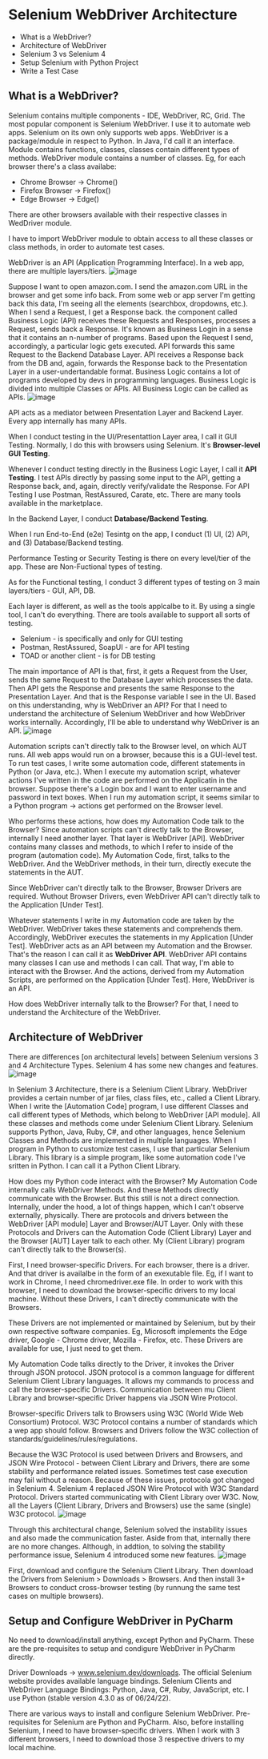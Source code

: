 # Selenium WebDriver Architecture

- What is a WebDriver?
- Architecture of WebDriver
- Selenium 3 vs Selenium 4
- Setup Selenium with Python Project
- Write a Test Case

## What is a WebDriver?

Selenium contains multiple components - IDE, WebDriver, RC, Grid.
The most popular component is Selenium WebDriver. I use it to automate web apps. Selenium on its own only supports web apps.
WebDriver is a package/module in respect to Python. In Java, I'd call it an interface. Module contains functions, classes, classes contain different types of methods.
WebDriver module contains a number of classes. Eg, for each browser there's a class availabe:
- Chrome Browser -> Chrome()
- Firefox Browser -> Firefox()
- Edge Browser -> Edge()

There are other browsers available with their respective classes in WedDriver module.

I have to import WebDriver module to obtain access to all these classes or class methods, in order to automate test cases.

WebDriver is an API (Application Programming Interface).
In a web app, there are multiple layers/tiers.
![image](https://user-images.githubusercontent.com/70295997/205237418-dda18f95-596b-4475-8054-1757249d8bca.png)

Suppose I want to open amazon.com. I send the amazon.com URL in the browser and get some info back. From some web or app server I'm getting back this data, I'm seeing all the elements (searchbox, dropdowns, etc.). When I send a Request, I get a Response back. the component called Business Logic (API) receives these Requests and Responses, processes a Request, sends back a Response. It's known as Business Login in a sense that it contains an n-number of programs. Based upon the Request I send, accordingly, a particular logic gets executed. API forwards this same Request to the Backend Database Layer. API receives a Response back from the DB and, again, forwards the Response back to the Presentation Layer in a user-undertandable format. Business Logic contains a lot of programs developed by devs in programming languages. Business Logic is divided into  multiple Classes or APIs. All Business Logic can be called as APIs.
![image](https://user-images.githubusercontent.com/70295997/205237523-f14a4f88-988a-4cc3-ad35-0a11b43318dd.png)

API acts as a mediator between Presentation Layer and Backend Layer. Every app internally has many APIs. 

When I conduct testing in the UI/Presentattion Layer area, I call it GUI Testing. Normally, I do this with browsers using Selenium. It's __Browser-level GUI Testing__.

Whenever I conduct testing directly in the Business Logic Layer, I call it __API Testing__. I test APIs directly by passing some input to the API, getting a Response back, and, again, directly verify/validate the Response. For API Testing I use Postman, RestAssured, Carate, etc. There are many tools available in the marketplace.

In the Backend Layer, I conduct __Database/Backend Testing__.

When I run End-to-End (e2e) Tesintg on the app, I conduct (1) UI, (2) API, and (3) Database/Backend testing.

Performance Testing or Security Testing is there on every level/tier of the app. These are Non-Fuctional types of testing.

As for the Functional testing, I conduct 3 different types of testing on 3 main layers/tiers - GUI, API, DB.

Each layer is different, as well as the tools applcalbe to it. By using a single tool, I can't do everything. There are tools available to support all sorts of testing.
- Selenium - is specifically and only for GUI testing
- Postman, RestAssured, SoapUI - are for API testing
- TOAD or another client - is for DB testing

The main importance of API is that, first, it gets a Request from the User, sends the same Request to the Database Layer which processes the data. Then API gets the Response and presents the same Response to the Presentation Layer. And that is the Response variable I see in the UI. Based on this understanding, why is WebDriver an API? For that I need to understand the architecture of Selenium WebDriver and how WebDriver works internally. Accordingly, I'll be able to understand why WebDriver is an API.
![image](https://user-images.githubusercontent.com/70295997/205237705-214914ef-4bc9-441f-8d5f-d9cf405b9444.png)

Automation scripts can't directly talk to the Browser level, on which AUT runs. All web apps would run on a browser, because this is a GUI-level test. To run test cases, I write some automation code, different statements in Python (or Java, etc.). When I execute my automation script, whatever actions I've written in the code are performed on the Applicatin in the browser. Suppose there's a Login box and I want to enter username and password in text boxes. When I run my automation script, it seems similar to a Python program -> actions get performed on the Browser level.

Who performs these actions, how does my Automation Code talk to the Browser? Since automation scripts can't directly talk to the Browser, internally I need another layer. That layer is WebDriver [API]. WebDriver contains many classes and methods, to which I refer to inside of the program (automation code). My Automation Code, first, talks to the WebDriver. And the WebDriver methods, in their turn, directly execute the statements in the AUT.

Since WebDriver can't directly talk to the Browser, Browser Drivers are required. Wuthout Browser Drivers, even WebDriver API can't directly talk to the Application [Under Test].

Whatever statements I write in my Automation code are taken by the WebDriver. WebDriver takes these statements and comprehends them. Accordingly, WebDriver executes the statements in my Application [Under Test]. WebDriver acts as an API between my Automation and the Browser. That's the reason I can call it as __WebDriver API__. WebDriver API contains many classes I can use and methods I can call. That way, I'm able to interact with the Browser. And the actions, derived from my Automation Scripts, are performed on the Application [Under Test]. Here, WebDriver is an API.

How does WebDriver internally talk to the Browser?
For that, I need to understand the Architecture of the WebDriver.

## Architecture of WebDriver

There are differences [on architectural levels] between Selenium versions 3 and 4 Architecture Types. Selenium 4 has some new changes and features.
![image](https://user-images.githubusercontent.com/70295997/205237817-7bc058b3-da6c-48b8-a90c-bb8b6bf91138.png)

In Selenium 3 Architecture, there is a Selenium Client Library. WebDriver provides a certain number of jar files, class files, etc., called a Client Library. When I write the [Automation Code] program, I use different Classes and call different types of Methods, which belong to WebDriver [API module]. All these classes and methods come under Selenium Client Library.
Selenium supports Python, Java, Ruby, C#, and other languages, hence Selenium Classes and Methods are implemented in multiple languages. When I program in Python to customize test cases, I use that particular Selenium Library. This library is a simple program, like some automation code I've sritten in Python. I can call it a Python Client Library.

How does my Python code interact with the Browser?
My Automation Code internally calls WebDriver Methods. And these Methods directly communicate with the Browser. But this still is not a direct connection. Internally, under the hood, a lot of things happen, which I can't observe externally, physically. There are protocols and drivers between the WebDriver [API module] Layer and Browser/AUT Layer. Only with these Protocols and Drivers can the Automation Code (Client Library) Layer and the Browser [AUT] Layer talk to each other. My (Client Library) program can't directly talk to the Browser(s).

First, I need browser-specific Drivers. For each browser, there is a driver. And that driver is availalbe in the form of an exexutable file. Eg, if I want to work in Chrome, I need chromedriver.exe file. In order to work with this browser, I need to download the browser-specific drivers to my local machine. Without these Drivers, I can't directly communicate with the Browsers.

These Drivers are not implemented or maintained by Selenium, but by their own respective software companies. Eg, Microsoft implements the Edge driver, Google - Chrome driver, Mozilla - Firefox, etc. These Drivers are available for use, I just need to get them.

My Automation Code talks directly to the Driver, it invokes the Driver through JSON protocol. JSON protocol is a common language for different Selenium Client Library languages. It allows my commands to process and call the browser-specific Drivers. Communication between mu Client Library and browser-specific Driver happens via JSON Wire Protocol.

Browser-specific Drivers talk to Browsers using W3C (World Wide Web Consortium) Protocol. W3C Protocol contains a number of standards which a wep app should follow. Browsers and Drivers follow the W3C collection of standards/guidelines/rules/regulations.

Because the W3C Protocol is used between Drivers and Browsers, and JSON Wire Protocol - between Client Library and Drivers, there are some stability and performance related issues. Sometimes test case execution may fail without a reason. Because of these issues, protocola got changed in Selenium 4. Selenium 4 replaced JSON Wire Protocol with W3C Standard Protocol. Drivers started communicating with Client Library over W3C. Now, all the Layers (Client Library, Drivers and Browsers) use the same (single) W3C protocol.
![image](https://user-images.githubusercontent.com/70295997/205237900-86f700b7-d86b-492d-ac7b-3600d1a726fc.png)

Through this architectural change, Selenium solved the instability issues and also made the communication faster. Aside from that, internally there are no more changes. Although, in addtion, to solving the stability performance issue, Selenium 4 introduced some new features.
![image](https://user-images.githubusercontent.com/70295997/205237971-70d2109e-a073-4d88-80b6-e89d1db464b2.png)

First, download and configure the Selenium Client Library. Then download the Drivers from Selenium > Downloads > Browsers. And then install 3+ Browsers to conduct cross-browser testing (by runnung the same test cases on multiple browsers).

## Setup and Configure WebDriver in PyCharm

No need to download/install anything, except Python and PyCharm. These are the pre-requisites to setup and condigure WebDriver in PyCharm directly.

Driver Downloads -> www.selenium.dev/downloads. The official Selenium website provides available language bindings.
Selenium Clients and WebDriver Language Bindings: Python, Java, C#, Ruby, JavaScript, etc. I use Python (stable version 4.3.0 as of 06/24/22).

There are various ways to install and configure Selenium WebDriver. Pre-requisites for Selenium are Python and PyCharm. Also, before installing Selenium, I need to have browser-specific drivers. When I work with 3 different browsers, I need to download those 3 respective drivers to my local machine.


